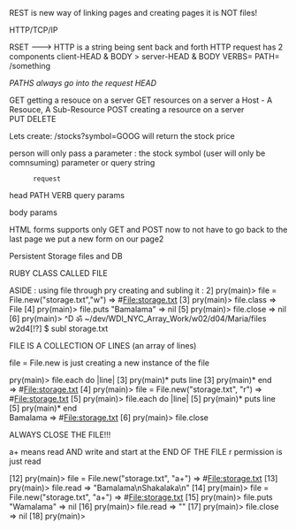 REST is new way of linking pages and creating pages
it is NOT files!

HTTP/TCP/IP

RSET ---> HTTP
is a string being sent back and forth
HTTP request has 2 components client-HEAD & BODY > server-HEAD & BODY
VERBS=           PATH= /something

*PATHS always go into the request HEAD*

GET   getting a resouce on a server    GET resources on a server a Host - A Resouce, A Sub-Resource
POST  creating a resource on a server                          
PUT
DELETE

Lets create:
/stocks?symbol=GOOG
will return the stock price

person will only pass a parameter : the stock symbol (user will only be comnsuming)
parameter or query string

          request 
 head       PATH
           VERB
         query params

 body      params


 HTML forms supports only GET and POST
 now to not have to go back to the last page we put a new form on our page2

 Persistent Storage
 files and DB

 RUBY CLASS CALLED FILE

 ASIDE : using file through pry creating and subling it :
 2] pry(main)> file = File.new("storage.txt","w")
=> #<File:storage.txt>
[3] pry(main)> file.class
=> File
[4] pry(main)> file.puts "Bamalama"
=> nil
[5] pry(main)> file.close
=> nil
[6] pry(main)> ^D
ॐ  ~/dev/WDI_NYC_Array_Work/w02/d04/Maria/files w2d4[!?]
$ subl storage.txt


FILE IS A COLLECTION OF LINES (an array of lines)

file = File.new is just creating a new instance of the file

pry(main)> file.each do |line|
[3] pry(main)*   puts line
[3] pry(main)* end  
=> #<File:storage.txt>
[4] pry(main)> file = File.new("storage.txt", "r")
=> #<File:storage.txt>
[5] pry(main)> file.each do |line|
[5] pry(main)*   puts line
[5] pry(main)* end  
Bamalama
=> #<File:storage.txt>
[6] pry(main)> file.close

ALWAYS CLOSE THE FILE!!!

a+ means read AND write and start at the END OF THE FILE
r permission is just read

[12] pry(main)> file = File.new("storage.txt", "a+")
=> #<File:storage.txt>
[13] pry(main)> file.read
=> "Bamalama\nShakalaka\n"
[14] pry(main)> file = File.new("storage.txt", "a+")
=> #<File:storage.txt>
[15] pry(main)> file.puts "Wamalama"
=> nil
[16] pry(main)> file.read
=> ""
[17] pry(main)> file.close
=> nil
[18] pry(main)> 





